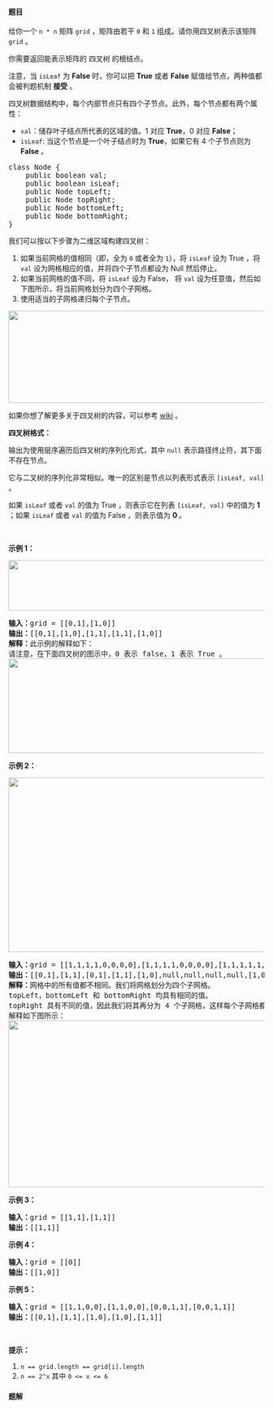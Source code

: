 #### 题目
<p>给你一个 <code>n * n</code> 矩阵 <code>grid</code> ，矩阵由若干 <code>0</code> 和 <code>1</code> 组成。请你用四叉树表示该矩阵 <code>grid</code> 。</p>

<p>你需要返回能表示矩阵的 四叉树 的根结点。</p>

<p>注意，当 <code>isLeaf</code> 为 <strong>False </strong>时，你可以把 <strong>True</strong> 或者 <strong>False</strong> 赋值给节点，两种值都会被判题机制 <strong>接受</strong> 。</p>

<p>四叉树数据结构中，每个内部节点只有四个子节点。此外，每个节点都有两个属性：</p>

<ul>
	<li><code>val</code>：储存叶子结点所代表的区域的值。1 对应 <strong>True</strong>，0 对应 <strong>False</strong>；</li>
	<li><code>isLeaf</code>: 当这个节点是一个叶子结点时为 <strong>True</strong>，如果它有 4 个子节点则为 <strong>False</strong> 。</li>
</ul>

<pre>class Node {
    public boolean val;
&nbsp; &nbsp; public boolean isLeaf;
&nbsp; &nbsp; public Node topLeft;
&nbsp; &nbsp; public Node topRight;
&nbsp; &nbsp; public Node bottomLeft;
&nbsp; &nbsp; public Node bottomRight;
}</pre>

<p>我们可以按以下步骤为二维区域构建四叉树：</p>

<ol>
	<li>如果当前网格的值相同（即，全为 <code>0</code> 或者全为 <code>1</code>），将 <code>isLeaf</code> 设为 True ，将 <code>val</code> 设为网格相应的值，并将四个子节点都设为 Null 然后停止。</li>
	<li>如果当前网格的值不同，将 <code>isLeaf</code> 设为 False， 将 <code>val</code> 设为任意值，然后如下图所示，将当前网格划分为四个子网格。</li>
	<li>使用适当的子网格递归每个子节点。</li>
</ol>

<p><img alt="" src="https://assets.leetcode.com/uploads/2020/02/11/new_top.png" style="height: 181px; width: 777px;"></p>

<p>如果你想了解更多关于四叉树的内容，可以参考 <a href="https://en.wikipedia.org/wiki/Quadtree">wiki</a> 。</p>

<p><strong>四叉树格式：</strong></p>

<p>输出为使用层序遍历后四叉树的序列化形式，其中 <code>null</code> 表示路径终止符，其下面不存在节点。</p>

<p>它与二叉树的序列化非常相似。唯一的区别是节点以列表形式表示 <code>[isLeaf, val]</code> 。</p>

<p>如果 <code>isLeaf</code> 或者 <code>val</code> 的值为 True ，则表示它在列表&nbsp;<code>[isLeaf, val]</code> 中的值为 <strong>1</strong> ；如果 <code>isLeaf</code> 或者 <code>val</code> 的值为 False ，则表示值为 <strong>0 </strong>。</p>

<p>&nbsp;</p>

<p><strong>示例 1：</strong></p>

<p><img alt="" src="https://assets.leetcode.com/uploads/2020/02/11/grid1.png" style="height: 99px; width: 777px;"></p>

<pre><strong>输入：</strong>grid = [[0,1],[1,0]]
<strong>输出：</strong>[[0,1],[1,0],[1,1],[1,1],[1,0]]
<strong>解释：</strong>此示例的解释如下：
请注意，在下面四叉树的图示中，0 表示 false，1 表示 True 。
<img alt="" src="https://assets.leetcode.com/uploads/2020/02/12/e1tree.png" style="height: 186px; width: 777px;">
</pre>

<p><strong>示例 2：</strong></p>

<p><img alt="" src="https://assets.leetcode.com/uploads/2020/02/12/e2mat.png" style="height: 343px; width: 777px;"></p>

<pre><strong>输入：</strong>grid = [[1,1,1,1,0,0,0,0],[1,1,1,1,0,0,0,0],[1,1,1,1,1,1,1,1],[1,1,1,1,1,1,1,1],[1,1,1,1,0,0,0,0],[1,1,1,1,0,0,0,0],[1,1,1,1,0,0,0,0],[1,1,1,1,0,0,0,0]]
<strong>输出：</strong>[[0,1],[1,1],[0,1],[1,1],[1,0],null,null,null,null,[1,0],[1,0],[1,1],[1,1]]
<strong>解释：</strong>网格中的所有值都不相同。我们将网格划分为四个子网格。
topLeft，bottomLeft 和 bottomRight 均具有相同的值。
topRight 具有不同的值，因此我们将其再分为 4 个子网格，这样每个子网格都具有相同的值。
解释如下图所示：
<img alt="" src="https://assets.leetcode.com/uploads/2020/02/12/e2tree.png" style="height: 328px; width: 777px;">
</pre>

<p><strong>示例 3：</strong></p>

<pre><strong>输入：</strong>grid = [[1,1],[1,1]]
<strong>输出：</strong>[[1,1]]
</pre>

<p><strong>示例 4：</strong></p>

<pre><strong>输入：</strong>grid = [[0]]
<strong>输出：</strong>[[1,0]]
</pre>

<p><strong>示例 5：</strong></p>

<pre><strong>输入：</strong>grid = [[1,1,0,0],[1,1,0,0],[0,0,1,1],[0,0,1,1]]
<strong>输出：</strong>[[0,1],[1,1],[1,0],[1,0],[1,1]]
</pre>

<p>&nbsp;</p>

<p><strong>提示：</strong></p>

<ol>
	<li><code>n == grid.length == grid[i].length</code></li>
	<li><code>n == 2^x</code> 其中 <code>0 &lt;= x &lt;= 6</code></li>
</ol>


 #### 题解